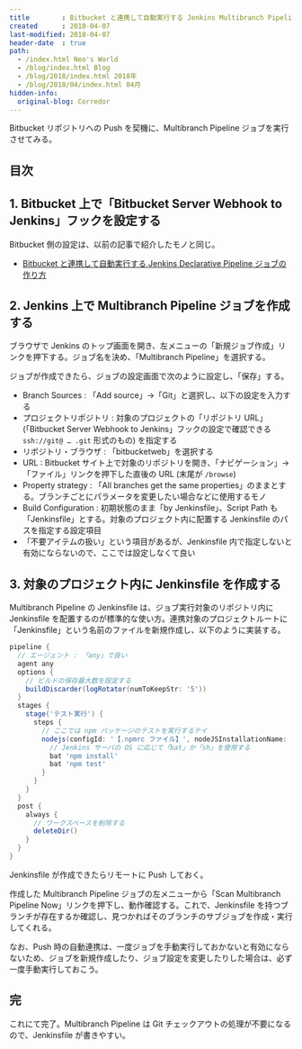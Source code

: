 ```yaml
---
title        : Bitbucket と連携して自動実行する Jenkins Multibranch Pipeline ジョブの作り方
created      : 2018-04-07
last-modified: 2018-04-07
header-date  : true
path:
  - /index.html Neo's World
  - /blog/index.html Blog
  - /blog/2018/index.html 2018年
  - /blog/2018/04/index.html 04月
hidden-info:
  original-blog: Corredor
---
```


Bitbucket リポジトリへの Push を契機に、Multibranch Pipeline ジョブを実行させてみる。

## 目次

## 1. Bitbucket 上で「Bitbucket Server Webhook to Jenkins」フックを設定する

Bitbucket 側の設定は、以前の記事で紹介したモノと同じ。

- [Bitbucket と連携して自動実行する Jenkins Declarative Pipeline ジョブの作り方](/blog/2018/04/06-01.html)

## 2. Jenkins 上で Multibranch Pipeline ジョブを作成する

ブラウザで Jenkins のトップ画面を開き、左メニューの「新規ジョブ作成」リンクを押下する。ジョブ名を決め、「Multibranch Pipeline」を選択する。

ジョブが作成できたら、ジョブの設定画面で次のように設定し、「保存」する。

- Branch Sources : 「Add source」→「Git」と選択し、以下の設定を入力する
- プロジェクトリポジトリ : 対象のプロジェクトの「リポジトリ URL」(「Bitbucket Server Webhook to Jenkins」フックの設定で確認できる `ssh://git@ … .git` 形式のもの) を指定する
- リポジトリ・ブラウザ : 「bitbucketweb」を選択する
- URL : Bitbucket サイト上で対象のリポジトリを開き、「ナビゲーション」→「ファイル」リンクを押下した直後の URL (末尾が `/browse`)
- Property strategy : 「All branches get the same properties」のままとする。ブランチごとにパラメータを変更したい場合などに使用するモノ
- Build Configuration : 初期状態のまま「by Jenkinsfile」、Script Path も「Jenkinsfile」とする。対象のプロジェクト内に配置する Jenkinsfile のパスを指定する設定項目
- 「不要アイテムの扱い」という項目があるが、Jenkinsfile 内で指定しないと有効にならないので、ここでは設定しなくて良い

## 3. 対象のプロジェクト内に Jenkinsfile を作成する

Multibranch Pipeline の Jenkinsfile は、ジョブ実行対象のリポジトリ内に Jenkinsfile を配置するのが標準的な使い方。連携対象のプロジェクトルートに「Jenkinsfile」という名前のファイルを新規作成し、以下のように実装する。

```groovy
pipeline {
  // エージェント : 「any」で良い
  agent any
  options {
    // ビルドの保存最大数を設定する
    buildDiscarder(logRotator(numToKeepStr: '5'))
  }
  stages {
    stage('テスト実行') {
      steps {
        // ここでは npm パッケージのテストを実行するテイ
        nodejs(configId: '【.npmrc ファイル】', nodeJSInstallationName: '【利用する Node.js】') {
          // Jenkins サーバの OS に応じて「bat」か「sh」を使用する
          bat 'npm install'
          bat 'npm test'
        }
      }
    }
  }
  post {
    always {
      // ワークスペースを削除する
      deleteDir()
    }
  }
}
```

Jenkinsfile が作成できたらリモートに Push しておく。

作成した Multibranch Pipeline ジョブの左メニューから「Scan Multibranch Pipeline Now」リンクを押下し、動作確認する。これで、Jenkinsfile を持つブランチが存在するか確認し、見つかればそのブランチのサブジョブを作成・実行してくれる。

なお、Push 時の自動連携は、一度ジョブを手動実行しておかないと有効にならないため、ジョブを新規作成したり、ジョブ設定を変更したりした場合は、必ず一度手動実行しておこう。

## 完

これにて完了。Multibranch Pipeline は Git チェックアウトの処理が不要になるので、Jenkinsfile が書きやすい。
